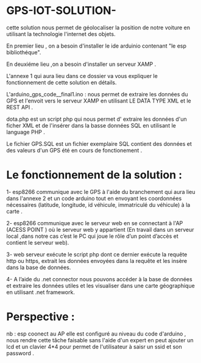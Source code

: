 # GPS-IOT-SOLUTION-
cette solution nous permet de géolocaliser la position de notre voiture en utilisant la technologie l'internet des objets.

En premier lieu , on a besoin d'installer le ide arduinio contenant "le esp bibliothéque".

En deuxiéme lieu ,on a besoin d'installer un serveur XAMP . 

L'annexe 1 qui aura lieu  dans ce dossier va vous expliquer le fonctionnement de cette solution en détails.

L'arduino_gps_code__final1.ino : nous permet de extraire les données du GPS et l'envoit vers le serveur XAMP en utilisant LE DATA TYPE XML et le REST API .

dota.php est un script php qui nous permet d' extraire les données d'un ficher XML et de l'insérer dans  la basse données SQL en utilisant le language PHP .
 
 Le fichier GPS.SQL  est un fichier exemplaire SQL contient des données et des valeurs d'un GPS été en cours de fonctionement .
   
# Le fonctionnement de la solution :

1- esp8266 communique avec le GPS à l'aide du branchement qui aura lieu dans l'annexe 2 et un code arduino  tout en envoyant les coordonnées nécessaires (latitude, longitude, id véhicule, immatriculé du véhicule) à la carte .

2- esp8266 communique avec le serveur web en se connectant à l'AP (ACESS POINT ) où le serveur web y appartient (En travail dans un serveur local ,dans notre cas c’est le PC qui joue le rôle d’un point d’accès et contient le serveur web).

3- web serveur exécute le script php dont ce dernier exécute la requête http ou https,
extrait les données envoyées dans la requête et les insère dans la base de données.

4- A l’aide du .net connector nous pouvons accéder à la base de données et extraire les
données utiles et les visualiser dans une carte géographique en utilisant .net framework. 


# Perspective :
nb : esp coonect au AP elle est configuré au niveau du code d'arduino , nous rendre cette tâche faisable sans l'aide d'un expert en peut ajouter un lcd et un clavier 4*4 pour permet de l'utilisateur à saisr un ssid et son password .

 

 


